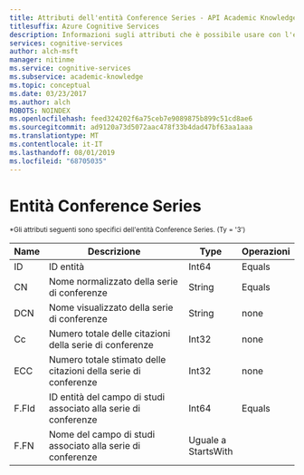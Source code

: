 ```yaml
---
title: Attributi dell'entità Conference Series - API Academic Knowledge
titlesuffix: Azure Cognitive Services
description: Informazioni sugli attributi che è possibile usare con l'entità Conference Series.
services: cognitive-services
author: alch-msft
manager: nitinme
ms.service: cognitive-services
ms.subservice: academic-knowledge
ms.topic: conceptual
ms.date: 03/23/2017
ms.author: alch
ROBOTS: NOINDEX
ms.openlocfilehash: feed324202f6a75ceb7e9089875b899c51cd8ae6
ms.sourcegitcommit: ad9120a73d5072aac478f33b4dad47bf63aa1aaa
ms.translationtype: MT
ms.contentlocale: it-IT
ms.lasthandoff: 08/01/2019
ms.locfileid: "68705035"
---
```

# <a name="conference-series-entity"></a>Entità Conference Series

<sub> *Gli attributi seguenti sono specifici dell'entità Conference Series. (Ty = '3') </sub>

Name    |Descrizione                            |Type       | Operazioni
------- | ------------------------------------- | --------- | ----------------------------
ID      |ID entità                              |Int64      |Equals
CN      |Nome normalizzato della serie di conferenze      |String     |Equals
DCN     |Nome visualizzato della serie di conferenze         |String     |none
Cc      |Numero totale delle citazioni della serie di conferenze         |Int32      |none  
ECC     |Numero totale stimato delle citazioni della serie di conferenze   |Int32      |none
F.FId   |ID entità del campo di studi associato alla serie di conferenze |Int64  | Equals
F.FN    |Nome del campo di studi associato alla serie di conferenze  | Uguale a<br/>StartsWith
